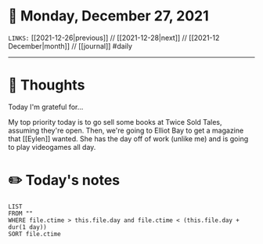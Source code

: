 # 📅 Monday, December 27, 2021
`LINKS:` [[2021-12-26|previous]] // [[2021-12-28|next]] // [[2021-12 December|month]] // [[journal]] 
#daily

---
# 💭 Thoughts
Today I'm grateful for...

My top priority today is to go sell some books at Twice Sold Tales, assuming they're open. Then, we're going to Elliot Bay to get a magazine that [[Eylen]] wanted. She has the day off of work (unlike me) and is going to play videogames all day. 

# ✏️ Today's notes
```dataview
LIST 
FROM ""
WHERE file.ctime > this.file.day and file.ctime < (this.file.day + dur(1 day))
SORT file.ctime
```
